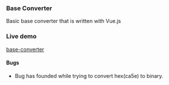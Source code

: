### Base Converter
Basic base converter that is written with Vue.js
### Live demo
[base-converter](https://arinmis.github.io/base-converter/)
#### Bugs
- Bug has founded while trying to convert hex(ca5e) to binary.
